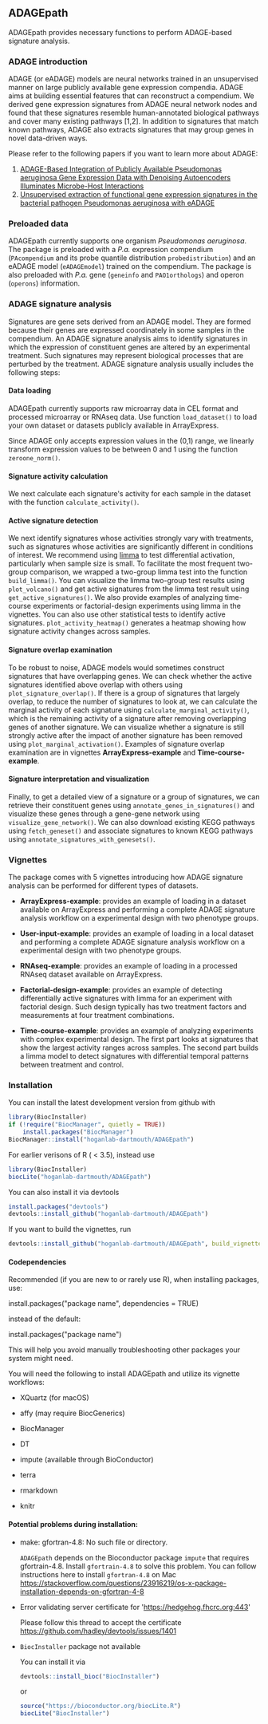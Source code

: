 ## ADAGEpath

ADAGEpath provides necessary functions to perform ADAGE-based signature analysis.

### ADAGE introduction
ADAGE (or eADAGE) models are neural networks trained in an unsupervised manner on
large publicly available gene expression compendia. ADAGE aims at building
essential features that can reconstruct a compendium. We derived gene expression
signatures from ADAGE neural network nodes and found that these signatures
resemble human-annotated biological pathways and cover many existing pathways
[1,2]. In addition to signatures that match known pathways, ADAGE also extracts
signatures that may group genes in novel data-driven ways.

Please refer to the following papers if you want to learn more about ADAGE:
1. [ADAGE-Based Integration of Publicly Available Pseudomonas aeruginosa Gene
Expression Data with Denoising Autoencoders Illuminates Microbe-Host
Interactions](https://doi.org/10.1128/mSystems.00025-15)
2. [Unsupervised extraction of functional gene expression signatures in the
bacterial pathogen Pseudomonas aeruginosa with eADAGE](
https://doi.org/10.1101/078659)

### Preloaded data
ADAGEpath currently supports one organism *Pseudomonas aeruginosa*. The package
is preloaded with a *P.a.* expression compendium (`PAcompendium` and its probe
quantile distribution `probedistribution`) and an eADAGE
model (`eADAGEmodel`) trained on the compendium. The package is also preloaded
with *P.a.* gene (`geneinfo` and `PAO1orthologs`) and operon (`operons`)
information.

### ADAGE signature analysis
Signatures are gene sets derived from an ADAGE model. They are formed because
their genes are expressed coordinately in some samples in the compendium.
An ADAGE signature analysis aims to identify signatures in which the expression
of constituent genes are altered by an experimental treatment. Such signatures
may represent biological processes that are perturbed by the treatment. ADAGE
signature analysis usually includes the following steps:

#### Data loading
ADAGEpath currently supports raw microarray data in CEL format and processed
microarray or RNAseq data. Use function `load_dataset()` to load your own
dataset or datasets publicly available in ArrayExpress.

Since ADAGE only accepts expression values in the (0,1) range, we linearly
transform expression values to be between 0 and 1 using the function
`zeroone_norm()`.

#### Signature activity calculation
We next calculate each signature's activity for each sample in the dataset
with the function `calculate_activity()`.

#### Active signature detection
We next identify signatures whose activities strongly vary with treatments,
such as signatures whose activities are significantly different in conditions
of interest. We recommend using
[limma](https://bioconductor.org/packages/release/bioc/html/limma.html)
to test differential activation, particularly when sample size is small.
To facilitate the most frequent two-group comparison,
we wrapped a two-group limma test into the function `build_limma()`. You can
visualize the limma two-group test results using `plot_volcano()` and get
active signatures from the limma test result using `get_active_signatures()`.
We also provide examples of analyzing time-course experiments or factorial-design
experiments using limma in the vignettes.
You can also use other statistical tests to identify active signatures.
`plot_activity_heatmap()` generates a heatmap showing how signature activity
changes across samples.

#### Signature overlap examination
To be robust to noise, ADAGE models would sometimes construct signatures that
have overlapping genes. We can check whether the active signatures identified above
overlap with others using `plot_signature_overlap()`. If there is a group of
signatures that largely overlap, to reduce the number of signatures to look at,
we can calculate the marginal activity of each signature using
`calculate_marginal_activity()`, which is the remaining
activity of a signature after removing overlapping genes of another signature.
We can visualize whether a signature is still strongly active after the impact
of another signature has been removed using `plot_marginal_activation()`. Examples
of signature overlap examination are in vignettes **ArrayExpress-example** and
**Time-course-example**.

#### Signature interpretation and visualization
Finally, to get a detailed view of a signature or a group of signatures,
we can retrieve their constituent genes using `annotate_genes_in_signatures()`
and visualize these genes through a
gene-gene network using `visualize_gene_network()`. We can also download
existing KEGG pathways using `fetch_geneset()` and associate
signatures to known KEGG pathways using `annotate_signatures_with_genesets()`.

### Vignettes
The package comes with 5 vignettes introducing how ADAGE signature analysis
can be performed for different types of datasets.

- **ArrayExpress-example**: provides an example of loading in a dataset available
on ArrayExpress and performing a complete ADAGE signature analysis workflow on
a experimental design with two phenotype groups.

- **User-input-example**: provides an example of loading in a local dataset
and performing a complete ADAGE signature analysis workflow on
a experimental design with two phenotype groups.

- **RNAseq-example**: provides an example of loading in a processed RNAseq dataset
available on ArrayExpress.

- **Factorial-design-example**: provides an example of detecting differentially
active signatures with limma for an experiment with factorial design. Such
design typically has two treatment factors and measurements at four treatment
combinations.

- **Time-course-example**: provides an example of analyzing experiments with
complex experimental design. The first part looks at signatures that show the
largest activity ranges across samples. The second part builds a limma model to
detect signatures with differential temporal patterns between treatment
and control.


### Installation

You can install the latest development version from github with
``` r
library(BiocInstaller)
if (!require("BiocManager", quietly = TRUE))
    install.packages("BiocManager")
BiocManager::install("hoganlab-dartmouth/ADAGEpath")
```
For earlier verisons of R ( < 3.5), instead use
``` r
library(BiocInstaller)
biocLite("hoganlab-dartmouth/ADAGEpath")
```

You can also install it via devtools
``` r
install.packages("devtools")
devtools::install_github("hoganlab-dartmouth/ADAGEpath")
```
If you want to build the vignettes, run
``` r
devtools::install_github("hoganlab-dartmouth/ADAGEpath", build_vignettes = TRUE)
```
#### Codependencies

Recommended (if you are new to or rarely use R), when installing packages, use:

install.packages("package name", dependencies = TRUE)

instead of the default:

install.packages("package name")

This will help you avoid manually troubleshooting other packages your system might need.


You will need the following to install ADAGEpath and utilize its vignette workflows:

- XQuartz (for macOS)

- affy (may require BiocGenerics)

- BiocManager

- DT

- impute (available through BioConductor)

- terra

- rmarkdown

- knitr


#### Potential problems during installation:

- make: gfortran-4.8: No such file or directory.

    `ADAGEpath` depends on the Bioconductor package
`impute` that requires gfortrain-4.8. Install `gfortrain-4.8` to solve this problem.
You can follow instructions here to install `gfortran-4.8` on Mac
https://stackoverflow.com/questions/23916219/os-x-package-installation-depends-on-gfortran-4-8

- Error validating server certificate for 'https://hedgehog.fhcrc.org:443'

    Please follow this thread to accept the certificate
https://github.com/hadley/devtools/issues/1401

- `BiocInstaller` package not available

    You can install it via
    ```r
    devtools::install_bioc("BiocInstaller")
    ```
    or
    ```r
    source("https://bioconductor.org/biocLite.R")
    biocLite("BiocInstaller")
    ```
